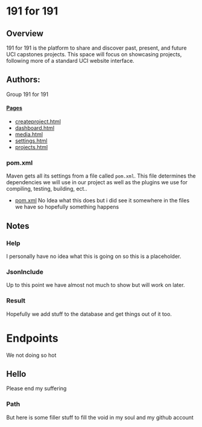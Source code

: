 # 191 for 191
  
## Overview
191 for 191 is the platform to share and discover past, present, and future UCI capstones projects. This space will focus on showcasing projects, following more of a standard UCI website interface.

## Authors:
Group 191 for 191

#### [Pages](#pages)
 - [createproject.html](#createproject)
 - [dashboard.html](#dashboard)
 - [media.html](#media)
 - [settings.html](#settings)
 - [projects.html](#projects)

### pom.xml

Maven gets all its settings from a file called `pom.xml`. This file determines the dependencies we will use in our project as well as the plugins we use for compiling, testing, building, ect..

 - [pom.xml](pom.xml)
No Idea what this does but i did see it somewhere in the files we have so hopefully something happens

## Notes

### Help
I personally have no idea what this is going on so this is a placeholder.

### JsonInclude
Up to this point we have almost not much to show but will work on later.
  
### Result
Hopefully we add stuff to the database and get things out of it too.

# Endpoints
We not doing so hot

## Hello
Please end my suffering


### Path
But here is some filler stuff to fill the void in my soul and my github account